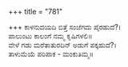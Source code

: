 +++
title = "781"

+++
ಕಾಳನುದಯದಿ ಬಿತ್ತೆ ಸಂಜೆಗದು ಪೈರಹುದೆ?।  
ಪಾಲುಂಟು ಕಾಲಂಗೆ ನಮ್ಮ ಕೃಷಿಗಳಲಿ॥  
ವೇಳೆ ಗಡು ಮರೆತಾತುರದಿನ್ ಅಡುಗೆ ಪಕ್ಕಹುದೆ?।  
ತಾಳುಮೆಯೆ ಪರಿಪಾಕ - ಮಂಕುತಿಮ್ಮ॥  
